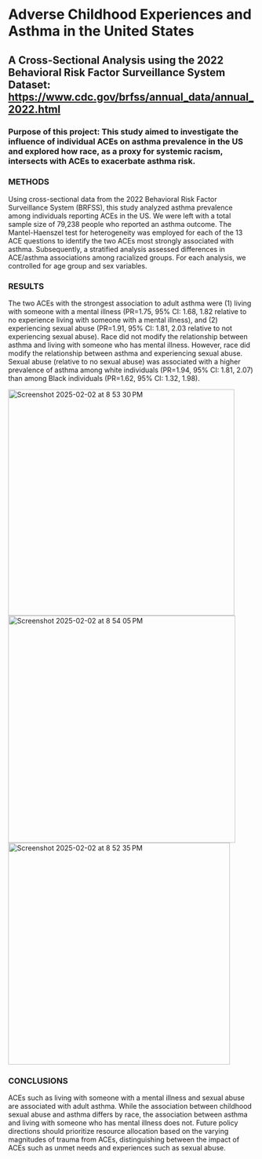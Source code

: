 # Adverse Childhood Experiences and Asthma in the United States
## A Cross-Sectional Analysis using the 2022 Behavioral Risk Factor Surveillance System Dataset: https://www.cdc.gov/brfss/annual_data/annual_2022.html

### Purpose of this project: This study aimed to investigate the influence of individual ACEs on asthma prevalence in the US and explored how race, as a proxy for systemic racism, intersects with ACEs to exacerbate asthma risk.

### METHODS
Using cross-sectional data from the 2022 Behavioral Risk Factor Surveillance System (BRFSS), this study analyzed asthma prevalence among individuals reporting ACEs in the US. We were left with a total sample size of 79,238 people who reported an asthma outcome. The Mantel-Haenszel test for heterogeneity was employed for each of the 13 ACE questions to identify the two ACEs most strongly associated with asthma. Subsequently, a stratified analysis assessed differences in ACE/asthma associations among racialized groups. For each analysis, we controlled for age group and sex variables.

### RESULTS
The two ACEs with the strongest association to adult asthma were (1) living with someone with a mental illness (PR=1.75, 95% CI: 1.68, 1.82 relative to no experience living with someone with a mental illness), and (2) experiencing sexual abuse (PR=1.91, 95% CI: 1.81, 2.03 relative to not experiencing sexual abuse). Race did not modify the relationship between asthma and living with someone who has mental illness. However, race did modify the relationship between asthma and experiencing sexual abuse. Sexual abuse (relative to no sexual abuse) was associated with a higher prevalence of asthma among white individuals (PR=1.94, 95% CI: 1.81, 2.07) than among Black individuals (PR=1.62, 95% CI: 1.32, 1.98).

<img width="461" alt="Screenshot 2025-02-02 at 8 53 30 PM" src="https://github.com/user-attachments/assets/292eb543-766b-458e-837f-f3034aa0bde2" />

<img width="463" alt="Screenshot 2025-02-02 at 8 54 05 PM" src="https://github.com/user-attachments/assets/3fa79c66-ae16-4355-90c0-e1818e133ba3" />

<img width="452" alt="Screenshot 2025-02-02 at 8 52 35 PM" src="https://github.com/user-attachments/assets/7e6c78e0-ee12-4283-a60a-99c9b43a3841" />


### CONCLUSIONS
ACEs such as living with someone with a mental illness and sexual abuse are associated with adult asthma. While the association between childhood sexual abuse and asthma differs by race, the association between asthma and living with someone who has mental illness does not. Future policy directions should prioritize resource allocation based on the varying magnitudes of trauma from ACEs, distinguishing between the impact of ACEs such as unmet needs and experiences such as sexual abuse.


